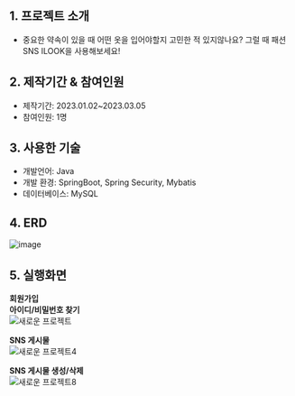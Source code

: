 ## 1. 프로젝트 소개
- 중요한 약속이 있을 때 어떤 옷을 입어야할지 고민한 적 있지않나요? 그럴 때 패션 SNS ILOOK을 사용해보세요!
## 2. 제작기간 & 참여인원
- 제작기간: 2023.01.02~2023.03.05
- 참여인원: 1명

## 3. 사용한 기술
- 개발언어: Java
- 개발 환경: SpringBoot, Spring Security, Mybatis
- 데이터베이스: MySQL

## 4. ERD
![image](https://user-images.githubusercontent.com/109513458/223695664-26ce188a-7455-47c7-89f9-ba61525c4a5b.png)

## 5. 실행화면
**회원가입**<br>
**아이디/비밀번호 찾기**<br>
![새로운 프로젝트](https://github.com/MJ054/ILOOK/assets/109513458/9251bd7e-27e2-4534-a395-165df7660064)

**SNS 게시물**<br>
![새로운 프로젝트4](https://github.com/MJ054/ILOOK/assets/109513458/e3992c29-b865-4706-877d-4b50a94d5a00)

**SNS 게시물 생성/삭제**<br>
![새로운 프로젝트8](https://github.com/MJ054/ILOOK/assets/109513458/bce970b4-bd58-41b9-8c34-3b1079b6cc92)

